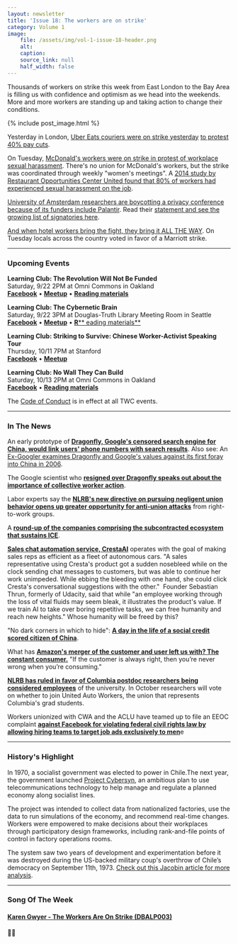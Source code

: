 ```yaml
---
layout: newsletter
title: 'Issue 18: The workers are on strike'
category: Volume 1
image:
    file: /assets/img/vol-1-issue-18-header.png
    alt: 
    caption: 
    source_link: null
    half_width: false
---
```


<!-- Content imported from: https://eepurl.com/dHXHa1 -->

Thousands of workers on strike this week from East London to the Bay Area is filling us with confidence and optimism as we head into the&nbsp;weekends. More and more workers are standing up and taking action to change their conditions.

<!--excerpt-->

{% include post_image.html %}
  
Yesterday in London,&nbsp;[Uber Eats couriers were on strike yesterday](https://twitter.com/techworkersco/status/1042781302276022273) [to protest 40% pay cuts](https://www.theguardian.com/technology/2018/sep/20/uber-eats-couriers-pay-protest-brings-traffic-to-a-halt-in-central-london).  
  
On Tuesday,&nbsp;[McDonald's workers were on strike in protest of workplace sexual harassment](https://www.theguardian.com/business/2018/sep/18/mcdonalds-workers-strike-over-rampant-sexual-harassment). There's no union for McDonald's workers, but the strike was coordinated through weekly "women's meetings".&nbsp;A [2014 study by Restaurant Opportunities Center United found that 80% of workers had experienced sexual harassment on the job](https://theintercept.com/2018/09/18/mcdonalds-strike-sexual-harassment-me-too/).  
  
[University of Amsterdam researchers are boycotting a privacy conference because of its funders include Palantir](https://www.itwire.com/security/84572-six-researchers-boycott-dutch-conf-due-to-palantir-s-sponsorship.html). Read their [statement and see the growing list of signatories here](https://fundingmatters.tech/).  
  
[And when hotel workers bring the fight, they bring it ALL THE WAY](https://www.baystatebanner.com/2018/09/20/marriott-hotel-workers-vote-to-authorize-strike/). On Tuesday locals across the country voted in favor of a Marriott strike.

***

###  Upcoming Events

 **Learning Club: The Revolution Will Not Be Funded**  
Saturday, 9/22 2PM at Omni Commons in Oakland  
[**Facebook**](https://www.facebook.com/events/2169876176601348/?ref_page_id=1620087751567084&acontext=%7B%22source%22%3A5%2C%22action_history%22%3A%5B%7B%22surface%22%3A%22page%22%2C%22mechanism%22%3A%22main_list%22%2C%22extra_data%22%3A%22%5C%22%5B%5D%5C%22%22%7D%5D%2C%22has_source%22%3Atrue%7D) •&nbsp;[**Meetup**](https://www.meetup.com/Tech-Workers-Coalition/)&nbsp;• [**Reading materials**](https://sites.google.com/view/tech-workers-coalition/topics/the-revolution-will-not-be-funded?authuser=0)  
  
**Learning Club: The Cybernetic Brain**  
Saturday, 9/22 3PM at Douglas-Truth Library Meeting Room in Seattle  
[**Facebook**](https://www.facebook.com/events/1807664429287026/?ref_page_id=1620087751567084&acontext=%7B%22source%22%3A5%2C%22action_history%22%3A%5B%7B%22surface%22%3A%22page%22%2C%22mechanism%22%3A%22main_list%22%2C%22extra_data%22%3A%22%5C%22%5B%5D%5C%22%22%7D%5D%2C%22has_source%22%3Atrue%7D) • [**Meetup**](https://www.meetup.com/SEATWC/events/254384263/) •&nbsp;[**R**** eading materials**](https://sites.google.com/view/tech-workers-coalition/topics/the-cybernetic-brain?authuser=0)  
  
**Learning Club: Striking to Survive: Chinese Worker-Activist Speaking Tour**  
Thursday, 10/11 7PM at Stanford  
[**Facebook**](https://www.facebook.com/events/1807664429287026/?ref_page_id=1620087751567084&acontext=%7B%22source%22%3A5%2C%22action_history%22%3A%5B%7B%22surface%22%3A%22page%22%2C%22mechanism%22%3A%22main_list%22%2C%22extra_data%22%3A%22%5C%22%5B%5D%5C%22%22%7D%5D%2C%22has_source%22%3Atrue%7Dhttps://www.facebook.com/events/1898490060454664/)&nbsp;• [**Meetup**](https://www.meetup.com/Tech-Workers-Coalition/events/254402815/)  
  
**Learning Club: No Wall They Can Build**  
Saturday, 10/13 2PM at Omni Commons in Oakland  
[**Facebook**](https://www.facebook.com/events/719981168349377/)&nbsp;• [**Reading materials**](https://sites.google.com/view/tech-workers-coalition/topics/no-wall-they-can-build?authuser=0)

The [Code of Conduct](https://techworkerscoalition.org/community-guide/) is in effect at all TWC events.

***

###  In The News

An early prototype of [**Dragonfly, Google's censored search engine for China, would link users' phone numbers with search results**](https://theintercept.com/2018/09/14/google-china-prototype-links-searches-to-phone-numbers/). Also see: An [Ex-Googler examines Dragonfly and Google's values against its first foray into China in 2006](https://docs.google.com/document/d/1ZlQAG7qJXglIlObUmuHeQJ7gcdAPp57gsYgl04wVuVY/mobilebasic).  
  
The Google scientist who [**resigned over Dragonfly speaks out about the importance of collective worker action**](https://youtu.be/yvjGKBSTA3M).  
  
Labor experts say the [**NLRB's new directive on pursuing negligent union behavior opens up greater opportunity for anti-union attacks**](https://news.bloomberglaw.com/daily-labor-report/nlrb-ratchets-up-prosecution-of-negligent-labor-unions) from right-to-work groups.  
  
A [**round-up of the companies comprising the subcontracted ecosystem that sustains ICE**](https://news.bloomberglaw.com/daily-labor-report/nlrb-ratchets-up-prosecution-of-negligent-labor-unions).&nbsp;&nbsp;  
  
[**Sales chat automation service, CrestaAI**](https://www.cnbc.com/2018/09/16/cresta-ai-enterprise-software-zayd-enam-sebastian-thrun.html) operates with the goal of making sales reps as efficient as a fleet of autonomous cars. "A sales representative using Cresta's product got a sudden nosebleed while on the clock sending chat messages to customers, but was able to continue her work unimpeded. While ebbing the bleeding with one hand, she could click Cresta's conversational suggestions with the other."&nbsp; Founder Sebastian Thrun, formerly of Udacity, said that while "an employee working through the loss of vital fluids may seem bleak, it illustrates the product's value. If we train AI to take over boring repetitive tasks, we can free humanity and reach new heights." Whose humanity will be freed by this?  
  
"No dark corners in which to hide": [**A day in the life of a social credit scored citizen of China**](https://mobile.abc.net.au/news/2018-09-18/china-social-credit-a-model-citizen-in-a-digital-dictatorship/10200278).  
  
What has [**Amazon's merger of the customer and user left us with? The constant consumer.**](https://reallifemag.com/the-constant-consumer/)&nbsp;"If the customer is always right, then you’re never wrong when you’re consuming."  
  
[**NLRB has ruled in favor of Columbia postdoc researchers being considered employees**](https://www.columbiaspectator.com/news/2018/09/20/columbia-postdoctoral-workers-gain-employee-status-to-hold-vote-to-unionize-following-nlrb-ruling/) of the university. In October researchers will vote on whether to join United Auto Workers, the union that represents Columbia's grad students.  
  
Workers unionized with CWA and the ACLU have teamed up to file an EEOC complaint [**against Facebook for violating federal civil rights law by allowing hiring teams to target job ads exclusively to men**](https://fortune.com/2018/09/18/facebook-gender-discrimination-aclu-ads/?utm_source=fortune.com&utm_medium=email&utm_campaign=broadsheet&utm_content=2018091912pm&eminfo=%7b%22EMAIL%22%3a%22KQ58hxo9OjQS2W%2faWGB8n3ms49h%2bMUZs%22%2c%22BRAND%22%3a%22FO%22%2c%22CONTENT%22%3a%22Newsletter%22%2c%22UID%22%3a%22FO_BRD_7B42E541-E780-4647-A0D6-3E3C3C79806A%22%2c%22SUBID%22%3a%22115665362%22%2c%22JOBID%22%3a%22883301%22%2c%22NEWSLETTER%22%3a%22BROADSHEET%22%2c%22ZIP%22%3a%22%22%2c%22COUNTRY%22%3a%22USA%22%7d)e

***

### History's Highlight

In 1970, a socialist government was elected to power in Chile.The next year, the government launched [Project Cybersyn](https://en.wikipedia.org/wiki/Project_Cybersyn), an ambitious plan to use telecommunications technology to help manage and regulate a planned economy along socialist lines.  
  
The project was intended to collect data from nationalized factories, use the data to run simulations of the economy, and recommend real-time changes. Workers were empowered to make decisions about their workplaces through participatory design frameworks, including rank-and-file points of control in factory operations rooms.&nbsp;  
  
The system saw two years of development and experimentation before it was destroyed during the US-backed military coup's overthrow of Chile’s democracy on September 11th, 1973. [Check out this Jacobin article for more analysis](https://www.jacobinmag.com/2015/04/allende-chile-beer-medina-cybersyn/).

***

### Song Of The Week

#### [**Karen Gwyer - The Workers Are On Strike (DBALP003)**](https://www.youtube.com/watch?v=FZa2etF7PTs)
  
✊🏾
